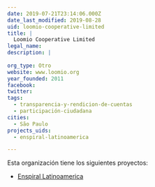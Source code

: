 ```yaml
---
date: 2019-07-21T23:14:06.000Z
date_last_modified: 2019-08-28
uid: loomio-cooperative-limited
title: |
  Loomio Cooperative Limited
legal_name: 
description: |
  
org_type: Otro
website: www.loomio.org
year_founded: 2011
facebook: 
twitter: 
tags:
  - transparencia-y-rendicion-de-cuentas
  - participación-ciudadana
cities: 
  - São Paulo
projects_uids:
  - enspiral-latinoamerica

---
```


Esta organización tiene los siguientes proyectos:

- [Enspiral Latinoamerica](/proyectos/enspiral-latinoamerica)
